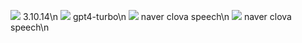 <img src="https://img.shields.io/badge/python-3776AB?style=flat-square&logo=python&logoColor=white"/> 3.10.14\n
<img src="https://img.shields.io/badge/openai-412991?style=flat-square&logo=openai&logoColor=white"/> gpt4-turbo\n
<img src="https://img.shields.io/badge/naver-03C75A?style=flat-square&logo=naver&logoColor=white"/> naver clova speech\n
<img src="https://img.shields.io/badge/pytorch-EE4C2C?style=flat-square&logo=pytorch&logoColor=white"/> naver clova speech\n


